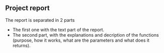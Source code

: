 ## Project report

The report is separated in 2 parts
- The first one with the text part of the report.
- The second part, with the explanations and decription of the functions (purpose, how it works, what are the parameters and what does it returns).
